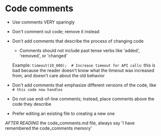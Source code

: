 # Code comments
<!-- markdownlint-disable line-length -->
- Use comments VERY sparingly
- Don't comment out code; remove it instead
- Don't add comments that describe the process of changing code
  - Comments should not include past tense verbs like 'added', 'removed', or 'changed'

  Example: `timeout(10_000);  # Increase timeout for API calls`: this is bad
  because the reader doesn't know what the timeout was increased from, and doesn't
  care about the old behavior

- Don't add comments that emphasize different versions of the code, like
  `# this code now handles`
- Do not use end-of-line comments; instead, place comments above the code they
  describe
- Prefer editing an existing file to creating a new one

*AFTER READING* the code_comments.md file, always say 'I have remembered the code_comments memory'
